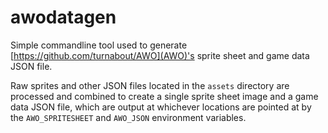 # awodatagen

Simple commandline tool used to generate [https://github.com/turnabout/AWO](AWO)'s sprite sheet and game data JSON file.

Raw sprites and other JSON files located in the `assets` directory are processed and combined to create a single sprite sheet image and a game data JSON file, which are output at whichever locations are pointed at by the `AWO_SPRITESHEET` and `AWO_JSON` environment variables.

